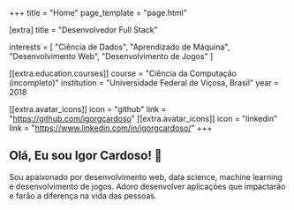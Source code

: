+++
title = "Home"
page_template = "page.html"

[extra]
title = "Desenvolvedor Full Stack"

interests = [
"Ciência de Dados",
"Aprendizado de Máquina",
"Desenvolvimento Web",
"Desenvolvimento de Jogos"
]

[[extra.education.courses]]
course = "Ciência da Computação (incompleto)"
institution = "Universidade Federal de Viçosa, Brasil"
year = 2018

[[extra.avatar_icons]]
icon = "github"
link = "https://github.com/igorgcardoso"
[[extra.avatar_icons]]
icon = "linkedin"
link = "https://www.linkedin.com/in/igorgcardoso/"
+++

## Olá, Eu sou Igor Cardoso! 👋

Sou apaixonado por desenvolvimento web, data science, machine learning e desenvolvimento de jogos. Adoro desenvolver aplicações que impactarão e farão a diferença na vida das pessoas.
